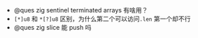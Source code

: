 - @ques zig sentinel terminated arrays 有啥用？
- `[*]u8` 和 `*[?]u8` 区别，为什么第二个可以访问`.len` 第一个却不行
- @ques zig slice 能 push 吗
